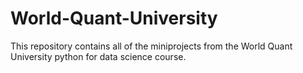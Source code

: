 # World-Quant-University
This repository contains all of the miniprojects from the World Quant University python for data science course.
